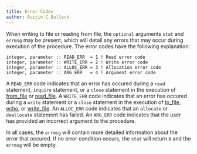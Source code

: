 ```yaml
---
title: Error Codes
author: Austin C Bullock
---
```


When writing to file or reading from file, the `optional` arguments
`stat` and `errmsg` may be present, which will detail any errors that
may occur during execution of the procedure. The error codes have the
following explanation:

```Fortran
integer, parameter :: READ_ERR  = 1 ! Read error code
integer, parameter :: WRITE_ERR = 2 ! Write error code
integer, parameter :: ALLOC_ERR = 3 ! Allocation error code
integer, parameter :: ARG_ERR   = 4 ! Argument error code
```

A `READ_ERR` code indicates that an error has occured during a `read`
statement, `inquire` statement, or a `close` statement in the execution
of [from_file](../Ref/from_file.html) or
[read_file](../Ref/String-methods.html#read_file). A `WRITE_ERR` code
indicates that an error has occured during a `write` statement or a
`close` statement in the execution of [to_file](../Ref/to_file.html),
[echo](../Ref/echo.html), or
[write_file](../Ref/String-methods.html#write_file). An `ALLOC_ERR`
code indicates that an `allocate` or `deallocate` statement has failed.
An `ARG_ERR` code indicates that the user has provided an incorrect
argument to the procedure.

In all cases, the `errmsg` will contain more detailed information about
the error that occured. If no error condition occurs, the `stat` will
return `0` and the `errmsg` will be empty.
